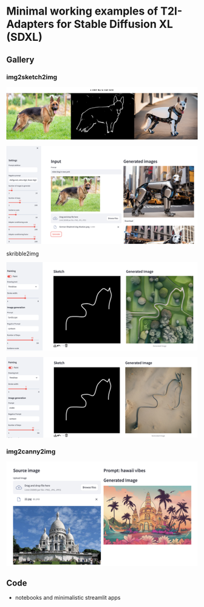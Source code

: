 # Minimal working examples of T2I-Adapters for Stable Diffusion XL (SDXL)

## Gallery

### img2sketch2img

![gallery_img2sketch2img](assets/gallery_img2sketch2img.png)

![gallery_img2sketch2img-2](assets/gallery_img2sketch2img-2.png)

skribble2img

![sketch-guided-1](assets/sketch-guided-1.png)

![sketch-guided-2](assets/sketch-guided-2.png)

### img2canny2img

![canny-guided-1](assets/canny-guided-1.png)

## Code

- notebooks and minimalistic streamlit apps

